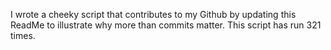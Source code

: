 I wrote a cheeky script that contributes to my Github by updating this ReadMe to illustrate why more than commits matter. This script has run 321 times.